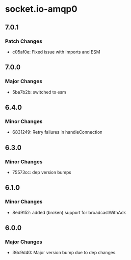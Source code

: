 # socket.io-amqp0

## 7.0.1

### Patch Changes

- c05af0e: Fixed issue with imports and ESM

## 7.0.0

### Major Changes

- 5ba7b2b: switched to esm

## 6.4.0

### Minor Changes

- 6831249: Retry failures in handleConnection

## 6.3.0

### Minor Changes

- 75573cc: dep version bumps

## 6.1.0

### Minor Changes

- 8ed9152: added (broken) support for broadcastWithAck

## 6.0.0

### Major Changes

- 36c9d40: Major version bump due to dep changes

